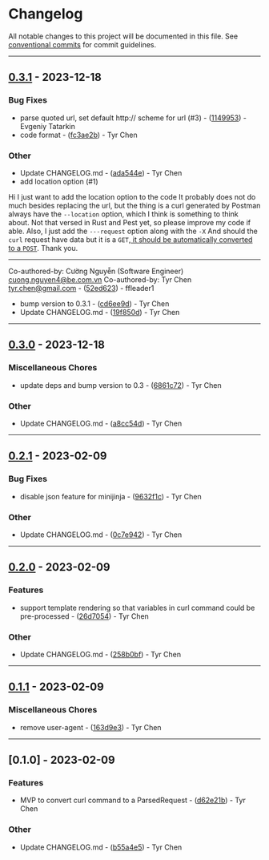# Changelog

All notable changes to this project will be documented in this file. See [conventional commits](https://www.conventionalcommits.org/) for commit guidelines.

---
## [0.3.1](https://github.com/tyrchen/curl-parser/compare/v0.3.0..v0.3.1) - 2023-12-18

### Bug Fixes

- parse quoted url, set default http:// scheme for url (#3) - ([1149953](https://github.com/tyrchen/curl-parser/commit/1149953ecd024664828f44c84908e47e278762dd)) - Evgeniy Tatarkin
- code format - ([fc3ae2b](https://github.com/tyrchen/curl-parser/commit/fc3ae2bead0c7c1c109e113676e496d9766ebf29)) - Tyr Chen

### Other

- Update CHANGELOG.md - ([ada544e](https://github.com/tyrchen/curl-parser/commit/ada544ed56106a6ee229b5d362429a55b7266be6)) - Tyr Chen
- add location option (#1)

Hi
I just want to add the location option to the code
It probably does not do much besides replacing the url, but the thing is
a curl generated by Postman always have the ```--location``` option,
which I think is something to think about.
Not that versed in Rust and Pest yet, so please improve my code if able.
Also, I just add the ```---request``` option along with the ```-X```
And should the ```curl``` request have data but it is a ```GET```,[ it
should be automatically converted to a
```POST```](https://reqbin.com/req/c-g5d14cew/curl-post-example).
Thank you.

---------

Co-authored-by: Cường Nguyễn (Software Engineer) <cuong.nguyen4@be.com.vn>
Co-authored-by: Tyr Chen <tyr.chen@gmail.com> - ([52ed623](https://github.com/tyrchen/curl-parser/commit/52ed6235fa91643c3dfa3602670bbe53ec053592)) - ffleader1
- bump version to 0.3.1 - ([cd6ee9d](https://github.com/tyrchen/curl-parser/commit/cd6ee9dbec7e0802d284dadbd4724dae59e9d247)) - Tyr Chen
- Update CHANGELOG.md - ([19f850d](https://github.com/tyrchen/curl-parser/commit/19f850d99034e3670527f128b7a998b1db2297ce)) - Tyr Chen

---
## [0.3.0](https://github.com/tyrchen/curl-parser/compare/v0.2.1..v0.3.0) - 2023-12-18

### Miscellaneous Chores

- update deps and bump version to 0.3 - ([6861c72](https://github.com/tyrchen/curl-parser/commit/6861c72d721e409398fd366936e3062a66dc8878)) - Tyr Chen

### Other

- Update CHANGELOG.md - ([a8cc54d](https://github.com/tyrchen/curl-parser/commit/a8cc54d38e9f3334fefbbf33ab9e90cd82fdc2ab)) - Tyr Chen

---
## [0.2.1](https://github.com/tyrchen/curl-parser/compare/v0.2.0..v0.2.1) - 2023-02-09

### Bug Fixes

- disable json feature for minijinja - ([9632f1c](https://github.com/tyrchen/curl-parser/commit/9632f1c93e149bf58ee2a227f004e602019d2588)) - Tyr Chen

### Other

- Update CHANGELOG.md - ([0c7e942](https://github.com/tyrchen/curl-parser/commit/0c7e942c289b1ab539794b2be9f5713d440ac783)) - Tyr Chen

---
## [0.2.0](https://github.com/tyrchen/curl-parser/compare/v0.1.1..v0.2.0) - 2023-02-09

### Features

- support template rendering so that variables in curl command could be pre-processed - ([26d7054](https://github.com/tyrchen/curl-parser/commit/26d7054f8c5fbf56d3c57ad8008503e775efe6f3)) - Tyr Chen

### Other

- Update CHANGELOG.md - ([258b0bf](https://github.com/tyrchen/curl-parser/commit/258b0bf872ae99d380a526cec862f9b46e99c2eb)) - Tyr Chen

---
## [0.1.1](https://github.com/tyrchen/curl-parser/compare/v0.1.0..v0.1.1) - 2023-02-09

### Miscellaneous Chores

- remove user-agent - ([163d9e3](https://github.com/tyrchen/curl-parser/commit/163d9e301ffb9dda0325bcf4fac1053873f5cc95)) - Tyr Chen

---
## [0.1.0] - 2023-02-09

### Features

- MVP to convert curl command to a ParsedRequest - ([d62e21b](https://github.com/tyrchen/curl-parser/commit/d62e21bddbccd74efb0edae69146183105150348)) - Tyr Chen

### Other

- Update CHANGELOG.md - ([b55a4e5](https://github.com/tyrchen/curl-parser/commit/b55a4e519b0124bd4f65b4784fca9183c2fa1fcb)) - Tyr Chen

<!-- generated by git-cliff -->
